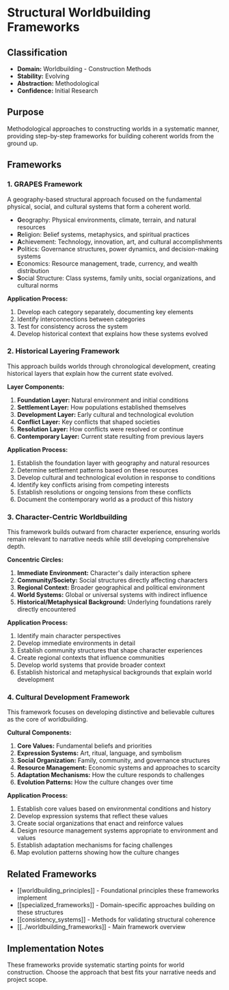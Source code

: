 # Structural Worldbuilding Frameworks

## Classification
- **Domain:** Worldbuilding - Construction Methods
- **Stability:** Evolving
- **Abstraction:** Methodological
- **Confidence:** Initial Research

## Purpose
Methodological approaches to constructing worlds in a systematic manner, providing step-by-step frameworks for building coherent worlds from the ground up.

## Frameworks

### 1. GRAPES Framework

A geography-based structural approach focused on the fundamental physical, social, and cultural systems that form a coherent world.

- **G**eography: Physical environments, climate, terrain, and natural resources
- **R**eligion: Belief systems, metaphysics, and spiritual practices
- **A**chievement: Technology, innovation, art, and cultural accomplishments
- **P**olitics: Governance structures, power dynamics, and decision-making systems
- **E**conomics: Resource management, trade, currency, and wealth distribution
- **S**ocial Structure: Class systems, family units, social organizations, and cultural norms

**Application Process:**
1. Develop each category separately, documenting key elements
2. Identify interconnections between categories
3. Test for consistency across the system
4. Develop historical context that explains how these systems evolved

### 2. Historical Layering Framework

This approach builds worlds through chronological development, creating historical layers that explain how the current state evolved.

**Layer Components:**
1. **Foundation Layer:** Natural environment and initial conditions
2. **Settlement Layer:** How populations established themselves
3. **Development Layer:** Early cultural and technological evolution
4. **Conflict Layer:** Key conflicts that shaped societies
5. **Resolution Layer:** How conflicts were resolved or continue
6. **Contemporary Layer:** Current state resulting from previous layers

**Application Process:**
1. Establish the foundation layer with geography and natural resources
2. Determine settlement patterns based on these resources
3. Develop cultural and technological evolution in response to conditions
4. Identify key conflicts arising from competing interests
5. Establish resolutions or ongoing tensions from these conflicts
6. Document the contemporary world as a product of this history

### 3. Character-Centric Worldbuilding

This framework builds outward from character experience, ensuring worlds remain relevant to narrative needs while still developing comprehensive depth.

**Concentric Circles:**
1. **Immediate Environment:** Character's daily interaction sphere
2. **Community/Society:** Social structures directly affecting characters
3. **Regional Context:** Broader geographical and political environment
4. **World Systems:** Global or universal systems with indirect influence
5. **Historical/Metaphysical Background:** Underlying foundations rarely directly encountered

**Application Process:**
1. Identify main character perspectives
2. Develop immediate environments in detail
3. Establish community structures that shape character experiences
4. Create regional contexts that influence communities
5. Develop world systems that provide broader context
6. Establish historical and metaphysical backgrounds that explain world development

### 4. Cultural Development Framework

This framework focuses on developing distinctive and believable cultures as the core of worldbuilding.

**Cultural Components:**
1. **Core Values:** Fundamental beliefs and priorities
2. **Expression Systems:** Art, ritual, language, and symbolism
3. **Social Organization:** Family, community, and governance structures
4. **Resource Management:** Economic systems and approaches to scarcity
5. **Adaptation Mechanisms:** How the culture responds to challenges
6. **Evolution Patterns:** How the culture changes over time

**Application Process:**
1. Establish core values based on environmental conditions and history
2. Develop expression systems that reflect these values
3. Create social organizations that enact and reinforce values
4. Design resource management systems appropriate to environment and values
5. Establish adaptation mechanisms for facing challenges
6. Map evolution patterns showing how the culture changes

## Related Frameworks
- [[worldbuilding_principles]] - Foundational principles these frameworks implement
- [[specialized_frameworks]] - Domain-specific approaches building on these structures
- [[consistency_systems]] - Methods for validating structural coherence
- [[../worldbuilding_frameworks]] - Main framework overview

## Implementation Notes
These frameworks provide systematic starting points for world construction. Choose the approach that best fits your narrative needs and project scope.